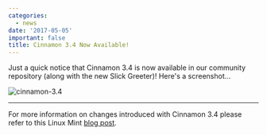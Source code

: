 ```yaml
---
categories:
  - news
date: '2017-05-05'
important: false
title: Cinnamon 3.4 Now Available!
---
```



Just a quick notice that Cinnamon 3.4 is now available in our community repository (along with the new Slick Greeter)! Here's a screenshot...

![cinnamon-3.4](/assets/i/news/cinnamon34.png)

--------

For more information on changes introduced with Cinnamon 3.4 please refer to this Linux Mint [blog post](http://blog.linuxmint.com/?p=3254).